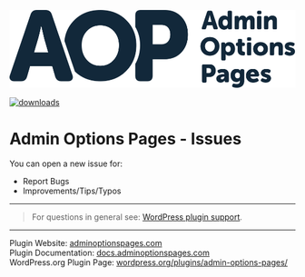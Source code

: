 
[![Logo Admin Options Pages][img logo]][link home]

<!-- <p align="center">
  <img width="300" src="https://github.com/poolghost/adminoptionspages-issues/blob/master/assets/aop-logo.svg">
</p> -->


[![downloads](https://img.shields.io/wordpress/plugin/dt/:admin-options-pages.svg?&color=blue)][link plugin wp.org]

# Admin Options Pages - Issues



You can open a new issue for:
* Report Bugs
* Improvements/Tips/Typos

___

> For questions in general see: [WordPress plugin support][link plugin support].

___

Plugin Website: [adminoptionspages.com][link home]\
Plugin Documentation: [docs.adminoptionspages.com][link docs]\
WordPress.org Plugin Page: [wordpress.org/plugins/admin-options-pages/][link plugin wp.org]






[link home]: https://adminoptionspages.com
[link docs]: https://docs.adminoptionspages.com
[link plugin support]: https://wordpress.org/support/plugin/admin-options-pages/
[link plugin wp.org]: https://wordpress.org/plugins/admin-options-pages/
[img logo]: ./assets/aop-logo.svg
